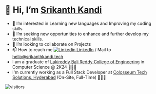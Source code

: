 # 👋 Hi, I’m <a href="https://www.srikanthkandi.tech" target="_blank">Srikanth Kandi</a>

- 👀 I’m interested in Learning new languages and Improving my coding skills
- 🌱 I’m seeking new opportunities to enhance and further develop my technical skills.
- 💞️ I’m looking to collaborate on Projects
- 📫 How to reach me [![Linkedin](https://i.stack.imgur.com/gVE0j.png) LinkedIn](https://www.linkedin.com/in/srikanthkandi/) / Mail to [hello@srikanthkandi.tech](mailto:hello@srikanthkandi.tech)
- I am a graduate of [Lakireddy Bali Reddy College of Engineering](https://lbrce.ac.in) in Computer Science @ 2K24 👨🏽‍🎓
- I'm currently working as a Full Stack Developer at [Colosseum Tech Solutions, Hyderabad](https://g.co/kgs/vZSr4YB) (On-Site, Full-Time) 👨🏻‍💻
<!---
Srikanth-Kandi/Srikanth-Kandi is a ✨ particular ✨ repository because its `README.md` (this file) appears on your GitHub profile.
You can click the Preview link to take a look at your changes.
--->
![visitors](https://visitor-badge.laobi.icu/badge?page_id=srikanth-kandi.srikanth-kandi)
